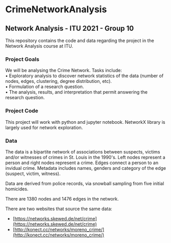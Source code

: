 # CrimeNetworkAnalysis

## Network Analysis - ITU 2021 - Group 10

This repository contains the code and data regarding the project in the Network Analysis course at ITU.

### Project Goals
We will be analysing the Crime Network. Tasks include:<br>
• Exploratory analysis to discover network statistics of the data (number of nodes, edges, clustering, degree distribution, etc).<br>
• Formulation of a research question.<br>
• The analysis, results, and interpretation that permit answering the research question.<br>


### Project Code
This project  will work with python and jupyter notebook. NetworkX library is largely used for network exploration.

### Data
The data is a bipartite network of associations between suspects, victims and/or witnesses of crimes in St. Louis in the 1990's. Left nodes represent a person and right nodes represent a crime. Edges connect a person to an invidual crime. Metadata includes names, genders and category of the edge (suspect, victim, witness).

Data are derived from police records, via snowball sampling from five initial homicides.

There are 1380 nodes and 1476 edges in the network.

There are two websites that source the same data:<br>
* [https://networks.skewed.de/net/crime](https://networks.skewed.de/net/crime)<br>
* [http://konect.cc/networks/moreno_crime/](http://konect.cc/networks/moreno_crime/)
